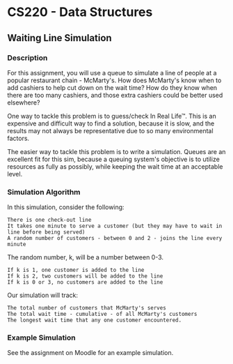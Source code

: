 # CS220 - Data Structures
## Waiting Line Simulation
### Description

For this assignment, you will use a queue to simulate a line of people at a popular restaurant chain - McMarty's. How does McMarty's know when to add cashiers to help cut down on the wait time? How do they know when there are too many cashiers, and those extra cashiers could be better used elsewhere?

One way to tackle this problem is to guess/check In Real Life™. This is an expensive and difficult way to find a solution, because it is slow, and the results may not always be representative due to so many environmental factors.

The easier way to tackle this problem is to write a simulation. Queues are an excellent fit for this sim, because a queuing system's objective is to utilize resources as fully as possibly, while keeping the wait time at an acceptable level.

### Simulation Algorithm

In this simulation, consider the following:

    There is one check-out line
    It takes one minute to serve a customer (but they may have to wait in line before being served)
    A random number of customers - between 0 and 2 - joins the line every minute

The random number, k, will be a number between 0-3.

    If k is 1, one customer is added to the line
    If k is 2, two customers will be added to the line
    If k is 0 or 3, no customers are added to the line

Our simulation will track:

    The total number of customers that McMarty's serves
    The total wait time - cumulative - of all McMarty's customers
    The longest wait time that any one customer encountered.

### Example Simulation

See the assignment on Moodle for an example simulation.


